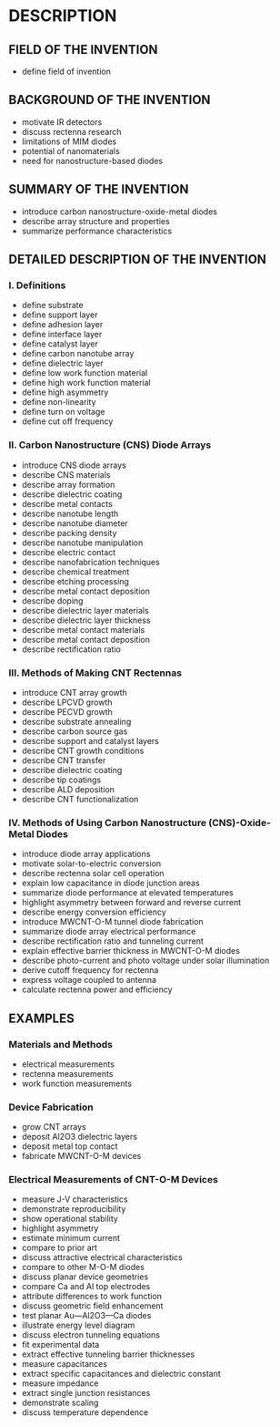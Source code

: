 # DESCRIPTION

## FIELD OF THE INVENTION

- define field of invention

## BACKGROUND OF THE INVENTION

- motivate IR detectors
- discuss rectenna research
- limitations of MIM diodes
- potential of nanomaterials
- need for nanostructure-based diodes

## SUMMARY OF THE INVENTION

- introduce carbon nanostructure-oxide-metal diodes
- describe array structure and properties
- summarize performance characteristics

## DETAILED DESCRIPTION OF THE INVENTION

### I. Definitions

- define substrate
- define support layer
- define adhesion layer
- define interface layer
- define catalyst layer
- define carbon nanotube array
- define dielectric layer
- define low work function material
- define high work function material
- define high asymmetry
- define non-linearity
- define turn on voltage
- define cut off frequency

### II. Carbon Nanostructure (CNS) Diode Arrays

- introduce CNS diode arrays
- describe CNS materials
- describe array formation
- describe dielectric coating
- describe metal contacts
- describe nanotube length
- describe nanotube diameter
- describe packing density
- describe nanotube manipulation
- describe electric contact
- describe nanofabrication techniques
- describe chemical treatment
- describe etching processing
- describe metal contact deposition
- describe doping
- describe dielectric layer materials
- describe dielectric layer thickness
- describe metal contact materials
- describe metal contact deposition
- describe rectification ratio

### III. Methods of Making CNT Rectennas

- introduce CNT array growth
- describe LPCVD growth
- describe PECVD growth
- describe substrate annealing
- describe carbon source gas
- describe support and catalyst layers
- describe CNT growth conditions
- describe CNT transfer
- describe dielectric coating
- describe tip coatings
- describe ALD deposition
- describe CNT functionalization

### IV. Methods of Using Carbon Nanostructure (CNS)-Oxide-Metal Diodes

- introduce diode array applications
- motivate solar-to-electric conversion
- describe rectenna solar cell operation
- explain low capacitance in diode junction areas
- summarize diode performance at elevated temperatures
- highlight asymmetry between forward and reverse current
- describe energy conversion efficiency
- introduce MWCNT-O-M tunnel diode fabrication
- summarize diode array electrical performance
- describe rectification ratio and tunneling current
- explain effective barrier thickness in MWCNT-O-M diodes
- describe photo-current and photo voltage under solar illumination
- derive cutoff frequency for rectenna
- express voltage coupled to antenna
- calculate rectenna power and efficiency

## EXAMPLES

### Materials and Methods

- electrical measurements
- rectenna measurements
- work function measurements

### Device Fabrication

- grow CNT arrays
- deposit Al2O3 dielectric layers
- deposit metal top contact
- fabricate MWCNT-O-M devices

### Electrical Measurements of CNT-O-M Devices

- measure J-V characteristics
- demonstrate reproducibility
- show operational stability
- highlight asymmetry
- estimate minimum current
- compare to prior art
- discuss attractive electrical characteristics
- compare to other M-O-M diodes
- discuss planar device geometries
- compare Ca and Al top electrodes
- attribute differences to work function
- discuss geometric field enhancement
- test planar Au—Al2O3—Ca diodes
- illustrate energy level diagram
- discuss electron tunneling equations
- fit experimental data
- extract effective tunneling barrier thicknesses
- measure capacitances
- extract specific capacitances and dielectric constant
- measure impedance
- extract single junction resistances
- demonstrate scaling
- discuss temperature dependence

